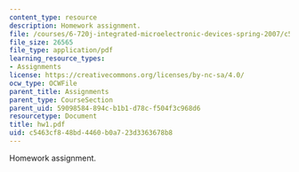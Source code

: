 ```yaml
---
content_type: resource
description: Homework assignment.
file: /courses/6-720j-integrated-microelectronic-devices-spring-2007/c5463cf848bd4460b0a723d3363678b8_hw1.pdf
file_size: 26565
file_type: application/pdf
learning_resource_types:
- Assignments
license: https://creativecommons.org/licenses/by-nc-sa/4.0/
ocw_type: OCWFile
parent_title: Assignments
parent_type: CourseSection
parent_uid: 59098584-894c-b1b1-d78c-f504f3c968d6
resourcetype: Document
title: hw1.pdf
uid: c5463cf8-48bd-4460-b0a7-23d3363678b8
---
```

Homework assignment.
